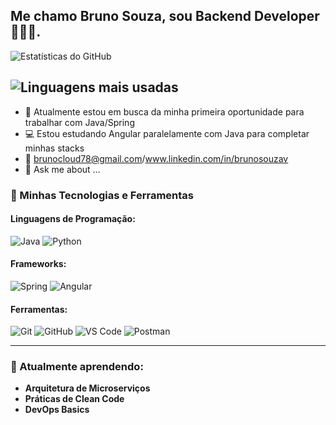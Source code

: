 ## Me chamo Bruno Souza, sou Backend Developer 🧑🏻‍💻.
![Estatísticas do GitHub](https://github-readme-stats.vercel.app/api?username=brunosouzav&show_icons=true&theme=radical)

![Linguagens mais usadas](https://github-readme-stats.vercel.app/api/top-langs/?username=brunosouzav&layout=compact&theme=radical)
---
- 🔭 Atualmente estou em busca da minha primeira oportunidade para trabalhar com Java/Spring
- 💻 Estou estudando Angular paralelamente com Java para completar minhas stacks
- 📩 brunocloud78@gmail.com/www.linkedin.com/in/brunosouzav
- 💬 Ask me about ...


### 🚀 Minhas Tecnologias e Ferramentas

#### Linguagens de Programação:
![Java](https://img.shields.io/badge/Java-ED8B00?style=for-the-badge&logo=java&logoColor=white)
![Python](https://img.shields.io/badge/Python-3776AB?style=for-the-badge&logo=python&logoColor=white)

#### Frameworks:
![Spring](https://img.shields.io/badge/Spring-6DB33F?style=for-the-badge&logo=spring&logoColor=white)
![Angular](https://img.shields.io/badge/Angular-DD0031?style=for-the-badge&logo=angular&logoColor=white)

#### Ferramentas:
![Git](https://img.shields.io/badge/Git-F05032?style=for-the-badge&logo=git&logoColor=white)
![GitHub](https://img.shields.io/badge/GitHub-181717?style=for-the-badge&logo=github&logoColor=white)
![VS Code](https://img.shields.io/badge/VS_Code-007ACC?style=for-the-badge&logo=visual-studio-code&logoColor=white)
![Postman](https://img.shields.io/badge/Postman-FF6C37?style=for-the-badge&logo=postman&logoColor=white)

---

### 🌱 Atualmente aprendendo:

- **Arquitetura de Microserviços**
- **Práticas de Clean Code**
- **DevOps Basics**




